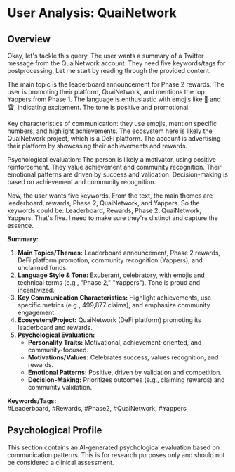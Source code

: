# User Analysis: QuaiNetwork

## Overview

<think>
Okay, let's tackle this query. The user wants a summary of a Twitter message from the QuaiNetwork account. They need five keywords/tags for postprocessing. Let me start by reading through the provided content.

The main topic is the leaderboard announcement for Phase 2 rewards. The user is promoting their platform, QuaiNetwork, and mentions the top Yappers from Phase 1. The language is enthusiastic with emojis like 🎉 and 🏆, indicating excitement. The tone is positive and promotional.

Key characteristics of communication: they use emojis, mention specific numbers, and highlight achievements. The ecosystem here is likely the QuaiNetwork project, which is a DeFi platform. The account is advertising their platform by showcasing their achievements and rewards.

Psychological evaluation: The person is likely a motivator, using positive reinforcement. They value achievement and community recognition. Their emotional patterns are driven by success and validation. Decision-making is based on achievement and community recognition.

Now, the user wants five keywords. From the text, the main themes are leaderboard, rewards, Phase 2, QuaiNetwork, and Yappers. So the keywords could be: Leaderboard, Rewards, Phase 2, QuaiNetwork, Yappers. That's five. I need to make sure they're distinct and capture the essence.
</think>

**Summary:**  
1. **Main Topics/Themes:** Leaderboard announcement, Phase 2 rewards, DeFi platform promotion, community recognition (Yappers), and unclaimed funds.  
2. **Language Style & Tone:** Exuberant, celebratory, with emojis and technical terms (e.g., "Phase 2," "Yappers"). Tone is proud and incentivized.  
3. **Key Communication Characteristics:** Highlight achievements, use specific metrics (e.g., 499,877 claims), and emphasize community engagement.  
4. **Ecosystem/Project:** QuaiNetwork (DeFi platform) promoting its leaderboard and rewards.  
5. **Psychological Evaluation:**  
   - **Personality Traits:** Motivational, achievement-oriented, and community-focused.  
   - **Motivations/Values:** Celebrates success, values recognition, and rewards.  
   - **Emotional Patterns:** Positive, driven by validation and competition.  
   - **Decision-Making:** Prioritizes outcomes (e.g., claiming rewards) and community validation.  

**Keywords/Tags:**  
#Leaderboard, #Rewards, #Phase2, #QuaiNetwork, #Yappers

## Psychological Profile

This section contains an AI-generated psychological evaluation based on communication patterns. This is for research purposes only and should not be considered a clinical assessment.